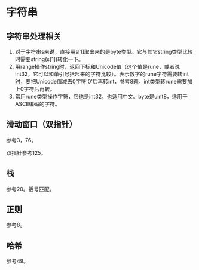 # 字符串

## 字符串处理相关

1. 对于字符串s来说，直接用s[1]取出来的是byte类型。它与其它string类型比较时需要string(s[1])转化一下。
2. 用range操作string时，返回下标和Unicode值（这个值是rune，或者说int32，它可以和单引号括起来的字符比较）。表示数字的rune字符需要转int时，要把Unicode值减去0字符'0'后再转int，参考8题。int类型转rune需要加上0字符后再转。
3. 常用rune类型操作字符，它也是int32，也适用中文。byte是uint8，适用于ASCII编码的字符。

## 滑动窗口（双指针）

参考3，76。

双指针参考125。

## 栈

参考20。括号匹配。

## 正则

参考8。

## 哈希

参考49。